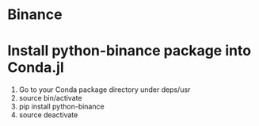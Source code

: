 # Binance

# Install python-binance package into Conda.jl

1. Go to your Conda package directory under deps/usr
1. source bin/activate
1. pip install python-binance
1. source deactivate
